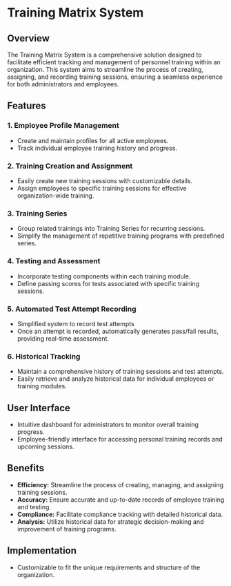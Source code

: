 # Training Matrix System

## Overview

The Training Matrix System is a comprehensive solution designed to facilitate efficient tracking and management of personnel training within an organization. This system aims to streamline the process of creating, assigning, and recording training sessions, ensuring a seamless experience for both administrators and employees.

## Features

### 1. Employee Profile Management

- Create and maintain profiles for all active employees.
- Track individual employee training history and progress.

### 2. Training Creation and Assignment

- Easily create new training sessions with customizable details.
- Assign employees to specific training sessions for effective organization-wide training.

### 3. Training Series

- Group related trainings into Training Series for recurring sessions.
- Simplify the management of repetitive training programs with predefined series.

### 4. Testing and Assessment

- Incorporate testing components within each training module.
- Define passing scores for tests associated with specific training sessions.

### 5. Automated Test Attempt Recording

- Simplified system to record test attempts
- Once an attempt is recorded, automatically generates pass/fail results, providing real-time assessment.

### 6. Historical Tracking

- Maintain a comprehensive history of training sessions and test attempts.
- Easily retrieve and analyze historical data for individual employees or training modules.

## User Interface

- Intuitive dashboard for administrators to monitor overall training progress.
- Employee-friendly interface for accessing personal training records and upcoming sessions.

## Benefits

- **Efficiency:** Streamline the process of creating, managing, and assigning training sessions.
- **Accuracy:** Ensure accurate and up-to-date records of employee training and testing.
- **Compliance:** Facilitate compliance tracking with detailed historical data.
- **Analysis:** Utilize historical data for strategic decision-making and improvement of training programs.

## Implementation

- Customizable to fit the unique requirements and structure of the organization.

